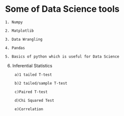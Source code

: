 # Some of Data Science tools

    1. Numpy

    2. Matplotlib

    3. Data Wrangling

    4. Pandas

    5. Basics of python which is useful for Data Science

  6. Inferential Statistics
  
          a)1 tailed T-test

          b)2 tailed/sample T-test

          c)Paired T-test

          d)Chi Squared Test

          e)Correlation

